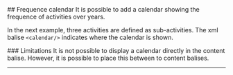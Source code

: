 <note id="calendar" title="Calendars" tags="[]">

<headline/>

<content>
## Frequence calendar
It is possible to add a calendar showing the frequence of activities over years.

In the next example, three activities are defined as sub-activities. The xml balise `<calendar/>` indicates where the calendar is shown.
</content>

<calendar/>

<content>
### Limitations
It is not possible to display a calendar directly in the content balise. However, it is possible to place this between to content balises.
</content>

<contentlist/>

<hr/>
<subcontent/>

</note>
